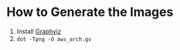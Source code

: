 # How to Generate the Images

1. Install [Graphviz](https://graphviz.org/download/)
1. `dot -Tpng -O aws_arch.gv`
